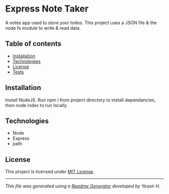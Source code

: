 
# Express Note Taker
A notes app used to store your todos. This project uses a JSON file & the node fs module to write & read data.
## Table of contents
* [Installation](#Installation)
* [Technologies](#Technologies)
* [License](#License)
* [Tests](#tests)
## Installation
Install NodeJS. 
Run npm i from project directory to install dependancies, then node index to run locally.
## Technologies
* Node
* Express
* path
## License
This project is licensed under [MIT License](https://choosealicense.com/licenses/).
***

_This file was generated using a [Readme Generator](https://github.com/yeasir01/readme-generator) developed by Yeasir H._
